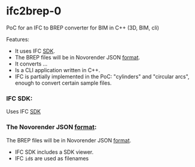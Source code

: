 # ifc2brep-0
PoC for an IFC to BREP converter for BIM  in C++ (3D, BIM, cli)

Features:
* It uses IFC [SDK](https://www.opendesign.com/products/ifc-sdk).
* The BREP files will be in Novorender JSON [format](https://github.com/novorender/ts/blob/main/measure/worker/brep.ts).
* It converts ...
* Is a CLI application written in C++.
* IFC is partially implemented in the PoC: "cylinders" and "circular arcs", enough to convert certain sample files.

### IFC SDK:
Uses IFC [SDK](https://www.opendesign.com/products/ifc-sdk)

### The Novorender JSON [format](https://github.com/novorender/ts/blob/main/measure/worker/brep.ts):
The BREP files will be in Novorender JSON [format](https://github.com/novorender/ts/blob/main/measure/worker/brep.ts).
 
* IFC SDK includes a SDK viewer.
* IFC `id`s are used as filenames
